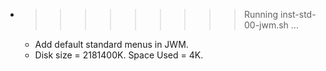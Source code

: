 * >>>>>>>>> Running inst-std-00-jwm.sh ...
  * Add default standard menus in JWM.
  * Disk size = 2181400K. Space Used = 4K.
